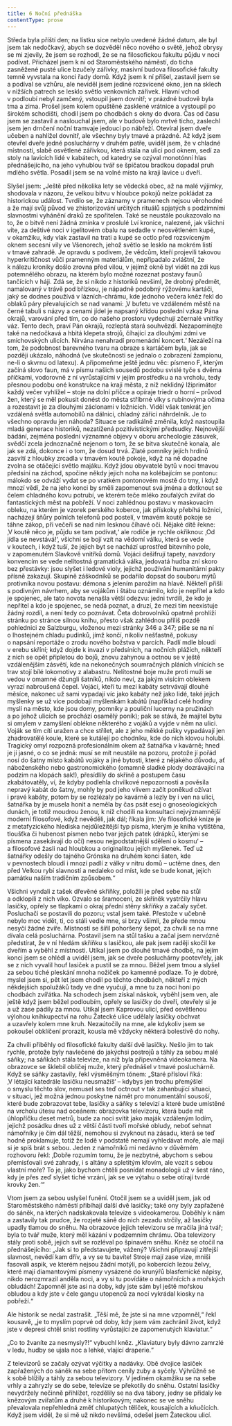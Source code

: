 ```yaml
---
title: 6 Noční přednáška
contentType: prose
---
```


Středa byla příští den; na lístku sice nebylo uvedené žádné datum, ale byl jsem tak nedočkavý, abych se dozvěděl něco nového o světě, jehož obrysy se mi zjevily, že jsem se rozhodl, že se na filosofickou fakultu půjdu v noci podívat. Přicházel jsem k ní od Staroměstského náměstí, do ticha zasněžené pusté ulice bzučely zářivky, masivní budova filosofické fakulty temně vyvstala na konci řady domů. Když jsem k ní přišel, zastavil jsem se a podíval se vzhůru, ale neviděl jsem jediné rozsvícené okno, jen na sklech v nižších patrech se lesklo světlo venkovních zářivek. Hlavní vchod v podloubí nebyl zamčený, vstoupil jsem dovnitř; v prázdné budově byla tma a zima. Prošel jsem kolem opuštěné zasklené vrátnice a vystoupil po širokém schodišti, chodil jsem po chodbách s okny do dvora. Čas od času jsem se zastavil a naslouchal jsem, ale v budově bylo mrtvé ticho, zaslechl jsem jen drnčení noční tramvaje jedoucí po nábřeží. Otevíral jsem dveře učeben a nahlížel dovnitř, ale všechny byly tmavé a prázdné. Až když jsem otevřel dveře jedné posluchárny v druhém patře, uviděl jsem, že v chladné místnosti, slabě osvětlené zářivkou, která stála na ulici pod oknem, sedí za stoly na lavicích lidé v kabátech, od katedry se ozýval monotónní hlas přednášejícího, na jeho vyhublou tvář se špičatou bradkou dopadal pruh mdlého světla. Posadil jsem se na volné místo na kraji lavice u dveří.

Slyšel jsem: „Ještě před několika lety se vědecká obec, až na malé výjimky, shodovala v názoru, že velkou bitvu v hloubce pokojů nelze pokládat za historickou událost. Tvrdilo se, že záznamy v pramenech nejsou věrohodné a že mají svůj původ ve zhistorizování určitých rituálů spjatých s podzimními slavnostmi vyhánění draků ze spořitelen. Také se neustále poukazovalo na to, že o bitvě není žádná zmínka v proslulé Lví kronice, nalezené, jak všichni víte, za deštivé noci v igelitovém obalu na sedadle v neosvětleném kupé, v okamžiku, kdy vlak zastavil na trati a kupé se octlo před rozsvíceným oknem secesní vily ve Všenorech, jehož světlo se lesklo na mokrém listí v tmavé zahradě. Je opravdu s podivem, že vědcům, kteří projevili takovou hyperkritičnost vůči pramenným materiálům, nepřipadalo zvláštní, že k nálezu kroniky došlo zrovna před vilou, v jejímž okně byl vidět na zdi kus potemnělého obrazu, na kterém bylo možné rozeznat postavy faunů tančících v háji. Zdá se, že si nikdo z historiků nevšiml, že drobný předmět, namalovaný v trávě pod břízkou, je nápadně podobný rýžovému kartáči, jaký se dodnes používá v lázních-chrámu, kde jednoho večera kněz řekl do oblaků páry převalujících se nad vanami: ‚V bufetu ve vzdáleném městě na černé tabuli s názvy a cenami jídel je napsaný křídou poslední vzkaz Pána okrajů, varování před tím, co do našeho prostoru vydechují zčernalé vnitřky váz. Tento dech, praví Pán okrajů, rozleptá stará souhvězdí. Nezapomínejte také na nedočkavá a hbitá klepeta strojů, číhající za dlouhými zdmi ve smíchovských ulicích. Nirvána nenahradí promenádní koncert.‘ Nezáleží na tom, že podobnost barevného tvaru na obraze s kartáčem byla, jak se později ukázalo, náhodná (ve skutečnosti se jednalo o zobrazení žampionu, ne-li o skvrnu od latexu). A připomeňme ještě jednu věc: písmeno F, kterým začíná slovo faun, má v písmu našich sousedů podobu svislé tyče s dvěma příčkami, vodorovně z ní vyrůstajícími v jejím prostředku a na vrcholu, tedy přesnou podobu oné konstrukce na kraji města, z níž neklidný lžiprimátor každý večer vyhlížel – stoje na dolní příčce a opíraje triedr o horní – průvod žen, který se měl pokusit donést do města stříbrné vlky s rubínovýma očima a rozestavit je za dlouhými záclonami v ložnicích. Viděl však tenkrát jen vzdálená světla automobilů na dálnici, chladný zářící náhrdelník. Je to všechno opravdu jen náhoda? Situace se radikálně změnila, když nastoupila mladá generace historiků, nezatížená pozitivistickými předsudky. Nejnovější bádání, zejména poslední významné objevy v oboru archeologie zásuvek, svědčí zcela jednoznačně nejenom o tom, že se bitva skutečně konala, ale jak se zdá, dokonce i o tom, že dosud trvá. Zlaté pomníky jejích hrdinů zasvítí z hloubky zrcadla v tmavém koutě pokoje, když na ně dopadne zvolna se otáčející světlo majáku. Když jdou obyvatelé bytů v noci tmavou předsíní na záchod, spočine někdy jejich noha na kolébajícím se pontonu: málokdo se odváží vydat se po vratkém pontonovém mostě do tmy, i když mnozí vědí, že na jeho konci by směli zapomenout svá jména a dotknout se čelem chladného kovu potrubí, ve kterém teče mléko zoufalých zvířat do fantastických měst na pobřeží. V noci zahlédnou postavu v maskovacím obleku, na kterém je vzorek perského koberce, jak přískoky přebíhá ložnici, nacházejí šňůry polních telefonů pod postelí, v tmavém koutě pokoje se táhne zákop, při večeři se nad ním lesknou číhavé oči. Nějaké dítě řekne: ‚V koutě něco je, půjdu se tam podívat,‘ ale rodiče je rychle okřiknou: ‚Od jídla se nevstává!‘, všichni se bojí vzít na vědomí válku, která se vede v koutech, i když tuší, že jejich byt se nachází uprostřed bitevního pole, v zapomenutém Slavkově vnitřků domů. Vojáci dešifrují tapety, navzdory konvencím se vede nelítostná gramatická válka, jedovatá hudba zní skoro bez přestávky: jsou slyšet i ledové violy, jejichž používání humanitární pakty přísně zakazují. Skupině záškodníků se podařilo dopsat do souboru mýtů protivníka novou postavu: démona s jelením parožím na hlavě. Někteří přišli s podivným návrhem, aby se vojákům i štábu oznámilo, kdo je nepřítel a kdo je spojenec, ale tato novota nenašla větší odezvu: jedni tvrdili, že kdo je nepřítel a kdo je spojenec, se nedá poznat, a druzí, že mezi tím neexistuje žádný rozdíl, a není tedy co poznávat. Četa dobrovolníků opatrně prohlíží stránku po stránce silnou knihu, přesto však zahlédnou příliš pozdě pohlednici ze Salzburgu, vloženou mezi stránky 346 a 347; píše se na ní o lhostejném chladu pudinků, jímž končí, nikoliv nešťastně, pokusy o napsání reportáže o zrodu nového božstva v parcích. Padlí mdle bloudí v erebu skříní; když dojde k invazi v předsíních, na nočních plážích, někteří z nich se opět připletou do bojů, znovu zahynou a octnou se v ještě vzdálenějším zásvětí, kde na nekonečných soumračných pláních vlnících se trav stojí bílé lokomotivy z alabastru. Nelítostné boje muže proti muži se vedou v omamné džungli šatníků, nikdo neví, za jakým visícím oblekem vyrazí nabroušená čepel. Vojáci, kteří tu mezi kabáty setrvávají dlouhé měsíce, nakonec už sami vypadají víc jako kabáty než jako lidé, také jejich myšlenky se už více podobají myšlenkám kabátů (například celé hodiny myslí na město, kde jsou domy, pomníky a pouliční lucerny na pružinách a po jehož ulicích se prochází osamělý poník); pak se stává, že majitel bytu si omylem v zamyšlení oblékne některého z vojáků a vyjde v něm na ulici. Voják se tím cítí uražen a chce střílet, ale z jeho měkké pušky vypadávají jen zhadrovatělé koule, které se kutálejí po chodníku, kde do nich klovou holubi. Tragický omyl rozpozná profesionálním okem až šatnářka v kavárně; hned je jí jasné, o co se jedná: musí se mít neustále na pozoru, protože jí pořád nosí do šatny místo kabátů vojáky a jiné bytosti, které z nějakého důvodu, ať náboženského nebo gastronomického (omamně sladké plody dozrávající na podzim na klopách sak!), přesídlily do skříně a postupem času zkabátovatěly, ví, že kdyby podlehla chvilkové nepozornosti a pověsila nepravý kabát do šatny, mohly by pod jeho vlivem začít poněkud ožívat i pravé kabáty, potom by se rozlézaly po kavárně a lezly by i ven na ulici, šatnářka by je musela honit a neměla by čas psát esej o gnoseologických dunách, je totiž moudrou ženou, k níž chodili na konsultaci nejvýznamnější moderní filosofové, když nevěděli, jak dál; říkala jim: ‚Ve filosofické knize je z metafyzického hlediska nejdůležitější typ písma, kterým je kniha vytištěna, tloušťka či hubenost písmen nebo tvar jejich patek (drápků, kterými se písmena zasekávají do očí) nesou nejpodstatnější sdělení o kosmu‘ – a filosofové žasli nad hloubkou a originalitou jejích myšlenek. Teď už šatnářky odešly do tajného Grónska na druhém konci šaten, kde v pevnostech bloudí i mnozí padlí z války v nitru domů – uctěme dnes, den před Velkou rybí slavností a nedaleko od míst, kde se bude konat, jejich památku naším tradičním způsobem.“

Všichni vyndali z tašek dřevěné skříňky, položili je před sebe na stůl a odklopili z nich víko. Ozvalo se šramocení, ze skříněk vystrčily hlavu lasičky, opřely se tlapkami o okraj přední stěny skříňky a začaly syčet. Posluchači se postavili do pozoru; vstal jsem také. Přestože v učebně nebylo moc vidět, ti, co stáli vedle mne, si brzy všimli, že přede mnou nesyčí žádné zvíře. Místností se šířil pohoršený šepot, za chvíli se na mne dívala celá posluchárna. Postavil jsem na stůl tašku a začal jsem nervózně předstírat, že v ní hledám skříňku s lasičkou, ale pak jsem raději skočil ke dveřím a vyběhl z místnosti. Utíkal jsem po dlouhé tmavé chodbě, na jejím konci jsem se ohlédl a uviděl jsem, jak se dveře posluchárny pootevřely, jak se z nich vyvalil houf lasiček a pustil se za mnou. Běžel jsem tmou a slyšel za sebou tiché pleskání mnoha nožiček po kamenné podlaze. To je dobré, myslel jsem si, pět let jsem chodil po těchto chodbách, někteří z mých někdejších spolužáků tady ve dne vyučují, a mne tu za noci honí po chodbách zvířátka. Na schodech jsem získal náskok, vyběhl jsem ven, ale ještě když jsem běžel podloubím, opřely se lasičky do dveří, otevřely si je a už zase pádily za mnou. Utíkal jsem Kaprovou ulicí, před osvětlenou výlohou knihkupectví na rohu Žatecké ulice udělaly lasičky obchvat a uzavřely kolem mne kruh. Nezaútočily na mne, ale kdykoliv jsem se pokoušel obklíčení prorazit, kousla mě vždycky některá bolestivě do nohy.

Za chvíli přiběhly od filosofické fakulty další dvě lasičky. Nešlo jim to tak rychle, protože byly navlečené do jakýchsi postrojů a táhly za sebou malé sáňky; na sáňkách stála televize, na níž byla připevněná videokamera. Na obrazovce se šklebil obličej muže, který přednášel v tmavé posluchárně. Když se sáňky zastavily, řekl výsměšným tónem: „Staré přísloví říká: ‚V létající katedrále lasičku neusmažíš‘ – kdybys jen trochu přemýšlel o smyslu těchto slov, nemusel ses teď octnout v tak zahanbující situaci, v situaci, jež možná jednou poskytne námět pro monumentální sousoší, které bude zobrazovat tebe, lasičky a sáňky s televizí a které bude umístěné na vrcholu útesu nad oceánem: obrazovka televizoru, která bude mít úhlopříčku deset metrů, bude za noci svítit jako maják vzdáleným lodím, jejichž posádku dnes už z větší části tvoří mořské obludy, neboť sehnat námořníky je čím dál těžší, nemohou si zvyknout na zásadu, která se teď hodně proklamuje, totiž že lodě v podstatě nemají vyhledávat moře, ale mají si je spíš brát s sebou. Jeden z námořníků mi nedávno v důvěrném rozhovoru řekl: ‚Dobře rozumím tomu, že je nezbytné, abychom s sebou přemisťovali své zahrady, i s altány a spletitým křovím, ale vozit s sebou vlastní moře? To je, jako bychom chtěli posnídat monadologii už v šest ráno, kdy je přes zeď slyšet tiché vrzání, jak se ve výtahu o sebe otírají tvrdé krovky žen.‘“

Vtom jsem za sebou uslyšel funění. Otočil jsem se a uviděl jsem, jak od Staroměstského náměstí přibíhají další dvě lasičky; také ony byly zapřažené do sáněk, na kterých nadskakovala televize s videokamerou. Doběhly k nám a zastavily tak prudce, že rozjeté sáně do nich zezadu strčily, až lasičky upadly tlamou do sněhu. Na obrazovce jejich televizoru se mračila jiná tvář; byla to tvář muže, který měl kázání v podzemním chrámu. Oba televizory stály proti sobě, jejich svit se rozléval po špinavém sněhu. Kněz se otočil na přednášejícího: „Jak si to představujete, vážený? Všichni připravují zítřejší slavnost, nevědí kam dřív, a vy se tu bavíte! Stroje mají zase vize, mniši fasovali aspik, ve kterém nejsou žádní motýli, po kobercích lezou želvy, které mají diamantovými písmeny vysázené do krunýřů blasfemické nápisy, nikdo nerozmrazil anděla noci, a vy si tu povídáte o námořnících a mořských obludách! Zapomněl jste asi na doby, kdy jste sám byl ještě mořskou obludou a kdy jste v čele gangu utopenců za nocí vykrádal kiosky na pobřeží.“

Ale historik se nedal zastrašit. „Těší mě, že jste si na mne vzpomněl,“ řekl kousavě, „je to myslím poprvé od doby, kdy jsem vám zachránil život, když jste v depresi chtěl sníst rostliny vyrůstající ze zapomenutých klaviatur.“

„Co to žvaníte za nesmysly?!“ vybuchl kněz. „Klaviatury byly dávno zamrzlé v ledu, hudby se ujala noc a lehké, vlající draperie.“

Z televizorů se začaly ozývat výčitky a nadávky. Obě dvojice lasiček zapřažených do sáněk na sebe přitom cenily zuby a syčely. Výhrůžně se k sobě blížily a táhly za sebou televizory. V jediném okamžiku se na sebe vrhly a zahryzly se do sebe, televize se překotily do sněhu. Ostatní lasičky nevydržely nečinně přihlížet, rozdělily se na dva tábory, jedny se přidaly ke knězovým zvířatům a druhé k historikovým; nakonec se ve sněhu převalovala nepřehledná změť chlupatých tělíček, kousajících a kňučících. Když jsem viděl, že si mě už nikdo nevšímá, odešel jsem Žateckou ulicí.
